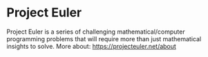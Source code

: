 # Project Euler
Project Euler is a series of challenging mathematical/computer programming problems
that will require more than just mathematical insights to solve.
More about:
https://projecteuler.net/about